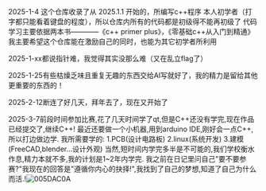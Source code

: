 2025-1-4 这个仓库收录了从 2025.1.1 开始的，所编写c++程序
	本人初学者（打字都只能看着键盘的程度），所以仓库内所有的代码都是初级得不能再初级了
	代码学习主要依据两本书————《c++ primer plus》，《零基础c++从入门到精通》
	我主要希望这个仓库能在激励自己的同时，也能为其它初学者所利用
 
2025-1-xx都说指针难，我觉得其实没那么难（又在乱立flag了）

2025-1-25有些枯燥乏味且重复无趣的东西交给AI写就好了，我的精力是留给其他更重要的东西的！

2025-2-12断连了好几天，拜年去了，现在又开始了

2025-3-7前段时间参加比赛,花了几天时间学了qt,但是C++还没有学完,现在作品已经提交了,继续C++!
	最近还要做一个小机器,用到arduino IDE,刚好会一点C++,所以打边做边学.
 	我所需要学的:
  		1.PCB(设计电路板)
    		2.linux(系统开发)
      		3.建模(FreeCAD,blender...设计外观)
	当然,短时间内学完多半是不可能的,我们学校衡水作息,精力本就不多,我的计划是1~2年内学完.
 	我之前在日记里问自己"要不要参赛?"我现在的回答是"遵循你内心的抉择!",我找到了自己的梦想,知道了自己为什么而活.!![005DAC0A](https://github.com/user-attachments/assets/bea170d2-a381-4e8b-a203-69b4baf4261d)

